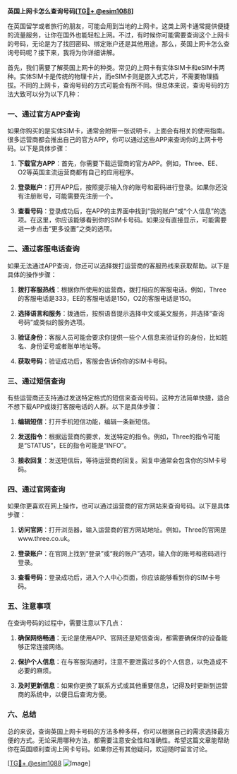 **英国上网卡怎么查询号码[[TG💪+ @esim1088](https://t.me/s/esim1088)]**

在英国留学或者旅行的朋友，可能会用到当地的上网卡。这类上网卡通常提供便捷的流量服务，让你在国外也能轻松上网。不过，有时候你可能需要查询这个上网卡的号码，无论是为了找回密码、绑定账户还是其他用途。那么，英国上网卡怎么查询号码呢？接下来，我将为你详细讲解。

首先，我们需要了解英国上网卡的种类。常见的上网卡有实体SIM卡和eSIM卡两种。实体SIM卡是传统的物理卡片，而eSIM卡则是嵌入式芯片，不需要物理插拔。不同的上网卡，查询号码的方式可能会有所不同。但总体来说，查询号码的方法大致可以分为以下几种：

### 一、通过官方APP查询

如果你购买的是实体SIM卡，通常会附带一张说明卡，上面会有相关的使用指南。很多运营商都会推出自己的官方APP，你可以通过这些APP来查询你的上网卡号码。以下是具体步骤：

1. **下载官方APP**：首先，你需要下载运营商的官方APP。例如，Three、EE、O2等英国主流运营商都有自己的应用程序。
   
2. **登录账户**：打开APP后，按照提示输入你的账号和密码进行登录。如果你还没有注册账号，可能需要先注册一个。

3. **查看号码**：登录成功后，在APP的主界面中找到“我的账户”或“个人信息”的选项。在这里，你应该能够看到你的SIM卡号码。如果没有直接显示，可能需要进一步点击“更多设置”之类的选项。

### 二、通过客服电话查询

如果无法通过APP查询，你还可以选择拨打运营商的客服热线来获取帮助。以下是具体的操作步骤：

1. **拨打客服热线**：根据你所使用的运营商，拨打相应的客服电话。例如，Three的客服电话是333，EE的客服电话是150，O2的客服电话是150。

2. **选择语言和服务**：拨通后，按照语音提示选择中文或英文服务，并选择“查询号码”或类似的服务选项。

3. **验证身份**：客服人员可能会要求你提供一些个人信息来验证你的身份，比如姓名、身份证号或者账单地址等。

4. **获取号码**：验证成功后，客服会告诉你你的SIM卡号码。

### 三、通过短信查询

有些运营商还支持通过发送特定格式的短信来查询号码。这种方法简单快捷，适合不想下载APP或拨打客服电话的人群。以下是具体步骤：

1. **编辑短信**：打开手机短信功能，编辑一条新短信。

2. **发送指令**：根据运营商的要求，发送特定的指令。例如，Three的指令可能是“STATUS”，EE的指令可能是“INFO”。

3. **接收回复**：发送短信后，等待运营商的回复。回复中通常会包含你的SIM卡号码。

### 四、通过官网查询

如果你更喜欢在网上操作，也可以通过运营商的官方网站来查询号码。以下是具体步骤：

1. **访问官网**：打开浏览器，输入运营商的官方网站地址。例如，Three的官网是www.three.co.uk。

2. **登录账户**：在官网上找到“登录”或“我的账户”选项，输入你的账号和密码进行登录。

3. **查看号码**：登录成功后，进入个人中心页面，你应该能够看到你的SIM卡号码。

### 五、注意事项

在查询号码的过程中，需要注意以下几点：

1. **确保网络畅通**：无论是使用APP、官网还是短信查询，都需要确保你的设备能够正常连接网络。

2. **保护个人信息**：在与客服沟通时，注意不要泄露过多的个人信息，以免造成不必要的麻烦。

3. **及时更新信息**：如果你更换了联系方式或其他重要信息，记得及时更新到运营商的系统中，以便日后查询方便。

### 六、总结

总的来说，查询英国上网卡号码的方法多种多样，你可以根据自己的需求选择最方便的方式。无论采用哪种方法，都需要注意安全性和准确性。希望这篇文章能帮助你在英国顺利查询上网卡号码。如果你还有其他疑问，欢迎随时留言讨论。

[[TG💪+ @esim1088](https://t.me/s/esim1088) ![Image](https://i.postimg.cc/4NQfJmqS/Snipaste-2025-05-13-00-14-12.png)]